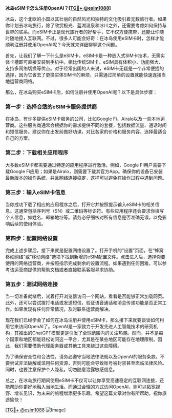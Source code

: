 **冰岛eSIM卡怎么注册OpenAI？[[TG💪+ @esim1088](https://t.me/s/esim1088)]**

冰岛，这个北欧的小国以其壮丽的自然风光和独特的文化吸引着无数旅行者。如果你计划去冰岛旅行，除了欣赏极光、蓝湖温泉和冰川之外，还需要考虑如何保持与世界的联系。而eSIM卡正是现代旅行者的好帮手，它不仅方便携带，还能让你随时随地接入互联网。不过，很多人可能会好奇：在冰岛使用eSIM卡时，怎样才能顺利注册并使用OpenAI呢？今天就来详细聊聊这个问题。

首先，让我们了解一下什么是eSIM卡。eSIM卡是一种嵌入式SIM卡技术，无需实体卡槽即可直接安装到手机中。相比传统SIM卡，eSIM具有体积小、功能强大、支持多网络切换等优点。对于经常出国的人来说，eSIM卡无疑是一个非常便捷的选择，因为它省去了更换实体SIM卡的麻烦，只需通过简单的设置就能快速连接当地运营商网络。

那么，在冰岛购买eSIM卡后，如何注册并使用OpenAI呢？以下是具体步骤：

### 第一步：选择合适的eSIM卡服务提供商

在冰岛，有许多提供eSIM卡服务的公司，比如Google Fi、Airalo以及一些本地运营商。这些服务商通常会根据你的需求提供不同的套餐，包括数据流量、通话时间和短信服务。建议你在出发前做好功课，对比各家的价格和服务内容，选择最适合自己的方案。

### 第二步：下载相关应用程序

大多数eSIM卡都需要通过特定的应用程序进行激活。例如，Google Fi用户需要下载Google Fi应用；如果是Airalo，则需要下载其官方App。确保你的设备已安装最新版本的操作系统，并且网络连接稳定，这样可以避免在操作过程中遇到问题。

### 第三步：输入eSIM卡信息

当你成功下载了相应的应用程序之后，打开它并按照提示输入eSIM卡的相关信息。这通常包括序列号（SN）或二维码等标识符。有些应用程序还会要求你填写个人信息，如姓名、邮箱地址等。请务必仔细核对所有信息是否准确无误，以免影响后续的使用体验。

### 第四步：配置网络设置

完成上述步骤后，接下来就是配置网络设置了。打开手机的“设置”页面，在“蜂窝移动网络”或“移动网络”选项下找到新增的eSIM配置文件。点击进入后，选择你要使用的网络运营商，并按照指示完成剩余的设置流程。如果遇到任何困难，可以参考该运营商提供的帮助文档或者直接联系客服寻求协助。

### 第五步：测试网络连接

当一切准备就绪后，试着打开浏览器访问一个网站，看看是否能够正常加载网页。此外，还可以尝试拨打电话或发送短信，验证语音通话和消息传递功能是否正常工作。如果发现有任何异常情况，及时联系运营商解决。

现在我们已经学会了如何在冰岛注册并使用eSIM卡，那么接下来就要谈谈如何利用它来访问OpenAI了。OpenAI是一家致力于开发先进人工智能技术的研究机构，其推出的ChatGPT模型更是引发了全球范围内的关注热潮。然而，并不是每个国家和地区都能轻松访问这一平台，尤其是在某些地区可能存在地理限制。因此，我们需要借助代理服务器或其他工具来绕过这些障碍。

为了确保安全性和合法性，请务必遵守当地法律法规以及OpenAI的服务条款。不要尝试非法破解或滥用任何资源，否则可能会导致账号被封禁甚至面临法律风险。同时，也要注意保护个人隐私，切勿随意泄露敏感信息。

总之，在冰岛旅行期间使用eSIM卡不仅可以让你享受高速稳定的互联网连接，还能帮助你更好地融入当地生活。而通过合理的方式访问OpenAI，则可以拓宽视野、增长见识，为未来的旅程增添更多乐趣。希望这篇文章对你有所帮助，祝你旅途愉快！

[[TG💪+ @esim1088](https://t.me/s/esim1088) ![Image](https://i.postimg.cc/4NQfJmqS/Snipaste-2025-05-13-00-14-12.png)]